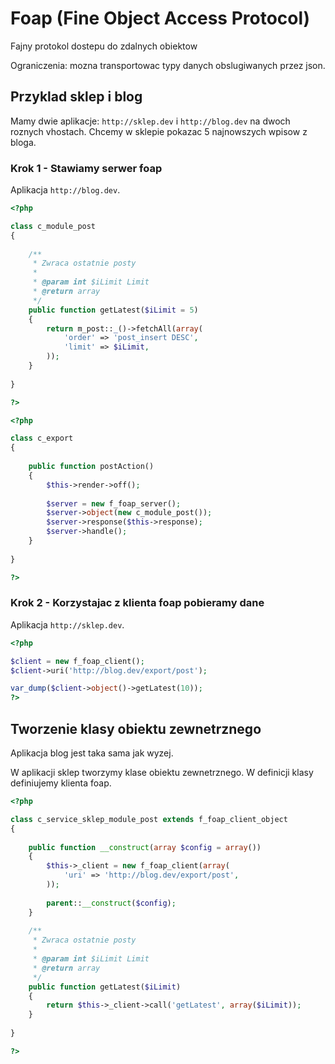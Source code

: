 # Foap (Fine Object Access Protocol)

Fajny protokol dostepu do zdalnych obiektow

Ograniczenia: mozna transportowac typy danych obslugiwanych przez json.

## Przyklad sklep i blog

Mamy dwie aplikacje: `http://sklep.dev` i `http://blog.dev` na dwoch roznych vhostach. 
Chcemy w sklepie pokazac 5 najnowszych wpisow z bloga.

### Krok 1 - Stawiamy serwer foap

Aplikacja `http://blog.dev`. 

```php
<?php

class c_module_post
{
    
    /**
     * Zwraca ostatnie posty
     * 
     * @param int $iLimit Limit
     * @return array
     */
    public function getLatest($iLimit = 5)
    {
        return m_post::_()->fetchAll(array(
            'order' => 'post_insert DESC',
            'limit' => $iLimit,
        ));
    }
    
}

?>
```

```php
<?php

class c_export
{
    
    public function postAction()
    {
        $this->render->off();
        
        $server = new f_foap_server();
        $server->object(new c_module_post());
        $server->response($this->response);
        $server->handle();
    }
    
}

?>
```

### Krok 2 - Korzystajac z klienta foap pobieramy dane

Aplikacja `http://sklep.dev`.

```php
<?php

$client = new f_foap_client();
$client->uri('http://blog.dev/export/post');

var_dump($client->object()->getLatest(10));
?>
```


## Tworzenie klasy obiektu zewnetrznego

Aplikacja blog jest taka sama jak wyzej.

W aplikacji sklep tworzymy klase obiektu zewnetrznego. 
W definicji klasy definiujemy klienta foap.

```php
<?php

class c_service_sklep_module_post extends f_foap_client_object
{
    
    public function __construct(array $config = array())
    {
        $this->_client = new f_foap_client(array(
            'uri' => 'http://blog.dev/export/post',
        ));
                
        parent::__construct($config);
    }
    
    /**
     * Zwraca ostatnie posty
     * 
     * @param int $iLimit Limit
     * @return array
     */
    public function getLatest($iLimit) 
    {
        return $this->_client->call('getLatest', array($iLimit));
    }
    
}

?>
```
